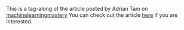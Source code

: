 This is a tag-along of the article posted by Adrian Tam on [machinelearningmastery](https://machinelearningmastery.com/)
You can check out the article [here](https://machinelearningmastery.com/calculus-for-machine-learning-7-day-mini-course/) if you are interested.